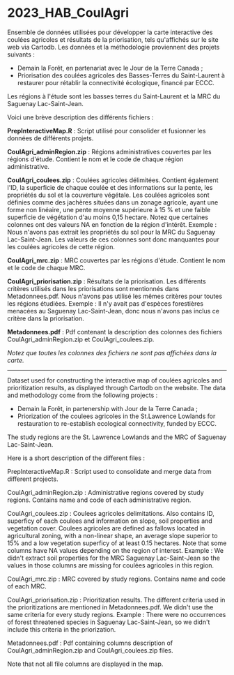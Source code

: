 # 2023_HAB_CoulAgri

Ensemble de données utilisées pour développer la carte interactive des coulées agricoles et résultats de la priorisation, tels qu'affichés sur le site web via Cartodb. Les données et la méthodologie proviennent des projets suivants : 
- Demain la Forêt, en partenariat avec le Jour de la Terre Canada ;
- Priorisation des coulées agricoles des Basses-Terres du Saint-Laurent à restaurer pour rétablir la connectivité écologique, financé par ECCC.

Les régions à l'étude sont les basses terres du Saint-Laurent et la MRC du Saguenay Lac-Saint-Jean. 

Voici une brève description des différents fichiers :

**PrepInteractiveMap.R** : Script utilisé pour consolider et fusionner les données de différents projets.

**CoulAgri_adminRegion.zip** : Régions administratives couvertes par les régions d'étude. Contient le nom et le code de chaque région administrative.

**CoulAgri_coulees.zip** : Coulées agricoles délimitées. Contient également l'ID, la superficie de chaque coulée et des informations sur la pente, les propriétés du sol et la couverture végétale. Les coulées agricoles sont définies comme des jachères situées dans un zonage agricole, ayant une forme non linéaire, une pente moyenne supérieure à 15 % et une faible superficie de végétation d'au moins 0,15 hectare. Notez que certaines colonnes ont des valeurs NA en fonction de la région d'intérêt. Exemple : Nous n'avons pas extrait les propriétés du sol pour la MRC du Saguenay Lac-Saint-Jean. Les valeurs de ces colonnes sont donc manquantes pour les coulées agricoles de cette région.

**CoulAgri_mrc.zip** : MRC couvertes par les régions d'étude. Contient le nom et le code de chaque MRC.

**CoulAgri_priorisation.zip** : Résultats de la priorisation. Les différents critères utilisés dans les priorisations sont mentionnés dans Metadonnees.pdf. Nous n'avons pas utilisé les mêmes critères pour toutes les régions étudiées. Exemple : Il n'y avait pas d'espèces forestières menacées au Saguenay Lac-Saint-Jean, donc nous n'avons pas inclus ce critère dans la priorisation.

**Metadonnees.pdf** : Pdf contenant la description des colonnes des fichiers CoulAgri_adminRegion.zip et CoulAgri_coulees.zip.   

*Notez que toutes les colonnes des fichiers ne sont pas affichées dans la carte.*

-----

Dataset used for constructing the interactive map of coulées agricoles and prioritization results, as displayed through Cartodb on the website. The data and methodology come from the following projects : 
- Demain la Forêt, in partenership with Jour de la Terre Canada ;
- Priorization of the coulees agricoles in the St.Lawrence Lowlands for restauration to re-establish ecological connectivity, funded by ECCC.

The study regions are the St. Lawrence Lowlands and the MRC of Saguenay Lac-Saint-Jean.

Here is a short description of the different files :

PrepInteractiveMap.R : Script used to consolidate and merge data from different projects.

CoulAgri_adminRegion.zip : Administrative regions covered by study regions. Contains name and code of each administrative region.

CoulAgri_coulees.zip : Coulees agricoles delimitations. Also contains ID, superficy of each coulees and information on slope, soil properties and vegetation cover. Coulees agricoles are defined as fallows located in agricultural zoning, with a non-linear shape, an average slope superior to 15% and a low vegetation superficy of at least 0.15 hectares. Note that some columns have NA values depending on the region of interest. Example : We didn't extract soil properties for the MRC Saguenay Lac-Saint-Jean so the values in those columns are missing for coulées agricoles in this region.

CoulAgri_mrc.zip : MRC covered by study regions. Contains name and code of each MRC.

CoulAgri_priorisation.zip : Prioritization results. The different criteria used in the prioritizations are mentioned in Metadonnees.pdf. We didn't use the same criteria for every study regions. Example : There were no occurrences of forest threatened species in Saguenay Lac-Saint-Jean, so we didn't include this criteria in the priorization.

Metadonnees.pdf : Pdf containing columns description of CoulAgri_adminRegion.zip and CoulAgri_coulees.zip files.

Note that not all file columns are displayed in the map.
